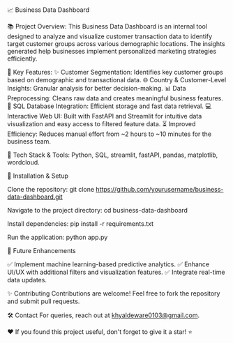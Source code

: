 📈 Business Data Dashboard

📚 Project Overview:
This Business Data Dashboard is an internal tool designed to analyze and visualize customer transaction data to identify target customer groups across various demographic locations. The insights generated help businesses implement personalized marketing strategies efficiently.

🌟 Key Features:
✨ Customer Segmentation: Identifies key customer groups based on demographic and transactional data.
🌐 Country & Customer-Level Insights: Granular analysis for better decision-making.
📊 Data Preprocessing: Cleans raw data and creates meaningful business features.
🏢 SQL Database Integration: Efficient storage and fast data retrieval.
💻 Interactive Web UI: Built with FastAPI and Streamlit for intuitive data visualization and easy access to filtered feature data.
⏳ Improved Efficiency: Reduces manual effort from ~2 hours to ~10 minutes for the business team.

📝 Tech Stack & Tools:
Python, SQL, streamlit, fastAPI, pandas, matplotlib, wordcloud.

📍 Installation & Setup

Clone the repository:
git clone https://github.com/yourusername/business-data-dashboard.git

Navigate to the project directory:
cd business-data-dashboard

Install dependencies:
pip install -r requirements.txt

Run the application:
python app.py


🚀 Future Enhancements

✅ Implement machine learning-based predictive analytics.
✅ Enhance UI/UX with additional filters and visualization features.
✅ Integrate real-time data updates.

✨ Contributing
Contributions are welcome! Feel free to fork the repository and submit pull requests.

🛠️ Contact
For queries, reach out at khyaldeware0103@gmail.com.

❤️ If you found this project useful, don't forget to give it a star! ⭐
